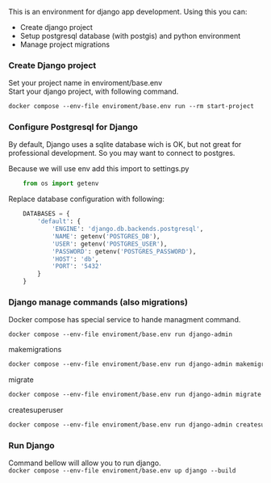 This is an environment for django app development. Using this you can:
<ul>
    <li>Create django project</li>
    <li>Setup postgresql database (with postgis) and python environment</li> 
    <li>Manage project migrations</li>
</ul>

<h3>Create Django project</h3>
Set your project name in enviroment/base.env <br/>
Start your django project, with following command. 

```dockerfile
docker compose --env-file enviroment/base.env run --rm start-project
```




<h3>Configure Postgresql for Django</h3>

By default, Django uses a sqlite database wich is OK, but not great for professional development. So you may want to connect to postgres.

Because we will use env add this import to settings.py

```python
    from os import getenv
```
Replace database configuration with following:

```python
    DATABASES = {
        'default': {
            'ENGINE': 'django.db.backends.postgresql',
            'NAME': getenv('POSTGRES_DB'),
            'USER': getenv('POSTGRES_USER'),
            'PASSWORD': getenv('POSTGRES_PASSWORD'),
            'HOST': 'db',
            'PORT': '5432'
        }
    }
```
<h3>Django manage commands (also migrations)</h3>
Docker compose has special service to hande managment command.

```
docker compose --env-file enviroment/base.env run django-admin
```

makemigrations
```dockerfile
docker compose --env-file enviroment/base.env run django-admin makemigrations 
```
migrate
```dockerfile
docker compose --env-file enviroment/base.env run django-admin migrate
```

createsuperuser
```dockerfile
docker compose --env-file enviroment/base.env run django-admin createsuperuser
```


<h3>Run Django</h3>
Command bellow will allow you to run django. 

<code>
docker compose --env-file enviroment/base.env up django --build
</code>


